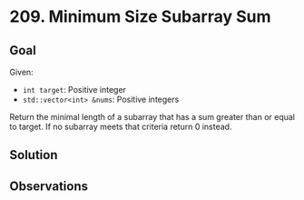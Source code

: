 # 209. Minimum Size Subarray Sum
## Goal
Given:
* `int target`: Positive integer
* `std::vector<int> &nums`: Positive integers

Return the minimal length of a subarray that has a sum greater than or equal to target. If no subarray
meets that criteria return 0 instead.

## Solution

## Observations
